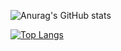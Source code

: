 ![Anurag's GitHub stats](https://github-readme-stats.vercel.app/api?username=JoshuaLim007&show_icons=true&theme=radical)

[![Top Langs](https://github-readme-stats.vercel.app/api/top-langs/?username=JoshuaLim007&layout=compact&theme=radical)](https://github.com/anuraghazra/github-readme-stats)

<!--

-->
